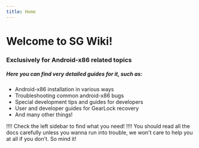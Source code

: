 ```yaml
---
title: Home
---
```


# Welcome to SG Wiki!

### Exclusively for Android-x86 related topics

##### Here you can find very detailed guides for it, such as:

* Android-x86 installation in various ways
* Troubleshooting common android-x86 bugs
* Special development tips and guides for developers
* User and developer guides for GearLock recovery
* And many other things!

!!!! Check the left sidebar to find what you need!
!!!! You should read all the docs carefully unless you wanna run into trouble, we won't care to help you at all if you don't. So mind it!